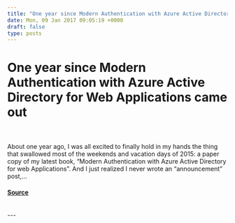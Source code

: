 ```yaml
---
title: "One year since Modern Authentication with Azure Active Directory for Web Applications came out"
date: Mon, 09 Jan 2017 09:05:19 +0000
draft: false
type: posts
---
```

# One year since Modern Authentication with Azure Active Directory for Web Applications came out

<br/>

<br/>
About one year ago, I was all excited to finally hold in my hands the thing that swallowed most of the weekends and vacation days of 2015: a paper copy of my latest book, “Modern Authentication with Azure Active Directory for web Applications”. And I just realized I never wrote an “announcement” post,...

#### [Source](https://www.cloudidentity.com/blog/2017/01/09/one-year-since-modern-authentication-with-azure-active-directory-for-web-applications-came-out/)

<br/>
---
